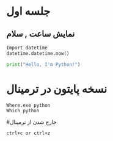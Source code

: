 # جلسه اول
## نمایش ساعت , سلام 
```python
Import datetime
datetime.datetime.now()
```

```python
print("Hello, I'm Python!")
````

# نسخه پایتون در ترمینال
```
Where.exe python
Which python
```
#خارج شدن از ترمینال 
```
ctrl+c or ctrl+z
```
